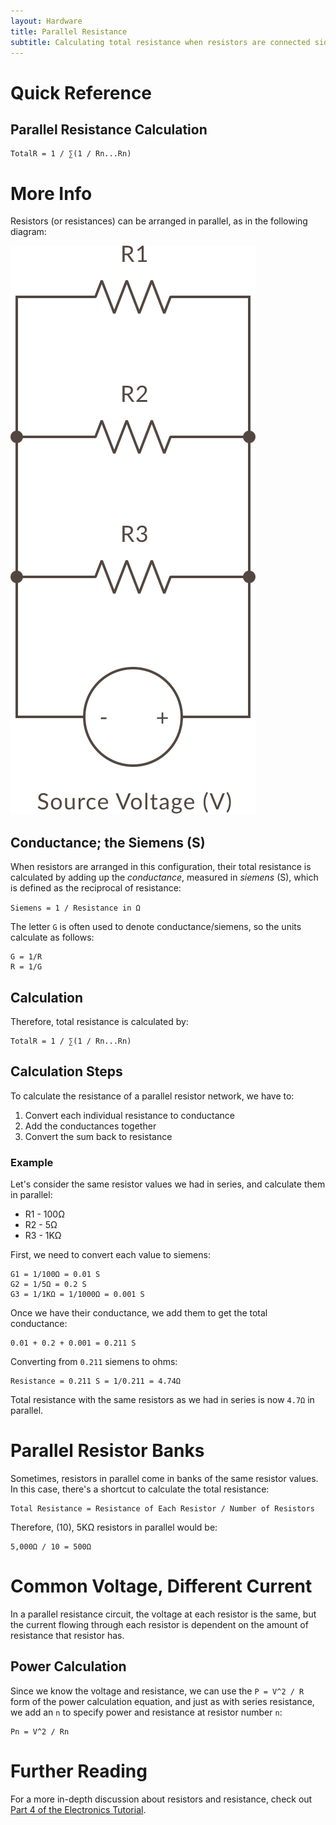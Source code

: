 ```yaml
---
layout: Hardware
title: Parallel Resistance
subtitle: Calculating total resistance when resistors are connected side-by-side.
---
```


# Quick Reference

## Parallel Resistance Calculation

```
TotalR = 1 / ∑(1 / Rn...Rn)
```

# More Info

Resistors (or resistances) can be arranged in parallel, as in the following diagram:

![](/Hardware/Tutorials/Electronics/Part4/Resistors_in_Parallel.svg)

## Conductance; the Siemens (S)

When resistors are arranged in this configuration, their total resistance is calculated by adding up the _conductance_, measured in _siemens_ (S), which is defined as the reciprocal of resistance: 

`Siemens = 1 / Resistance in Ω`

The letter `G` is often used to denote conductance/siemens, so the units calculate as follows:

```
G = 1/R
R = 1/G
```

## Calculation

Therefore, total resistance is calculated by:

```
TotalR = 1 / ∑(1 / Rn...Rn)
```

## Calculation Steps

To calculate the resistance of a parallel resistor network, we have to:
 
 1. Convert each individual resistance to conductance
 2. Add the conductances together
 3. Convert the sum back to resistance

### Example

Let's consider the same resistor values we had in series, and calculate them in parallel:

 * R1 - 100Ω
 * R2 - 5Ω
 * R3 - 1KΩ

First, we need to convert each value to siemens:

```
G1 = 1/100Ω = 0.01 S
G2 = 1/5Ω = 0.2 S
G3 = 1/1KΩ = 1/1000Ω = 0.001 S
```

Once we have their conductance, we add them to get the total conductance:

```
0.01 + 0.2 + 0.001 = 0.211 S
```

Converting from `0.211` siemens to ohms:

``` 
Resistance = 0.211 S = 1/0.211 = 4.74Ω
``` 

Total resistance with the same resistors as we had in series is now `4.7Ω` in parallel.

# Parallel Resistor Banks

Sometimes, resistors in parallel come in banks of the same resistor values. In this case, there's a shortcut to calculate the total resistance:

```
Total Resistance = Resistance of Each Resistor / Number of Resistors
```

Therefore, (10), 5KΩ resistors in parallel would be:

```
5,000Ω / 10 = 500Ω
```

# Common Voltage, Different Current

In a parallel resistance circuit, the voltage at each resistor is the same, but the current flowing through each resistor is dependent on the amount of resistance that resistor has.

## Power Calculation

Since we know the voltage and resistance, we can use the `P = V^2 / R` form of the power calculation equation, and just as with series resistance, we add an `n` to specify power and resistance at resistor number `n`:

```
Pn = V^2 / Rn
```

# Further Reading

For a more in-depth discussion about resistors and resistance, check out [Part 4 of the Electronics Tutorial](/Hardware/Tutorials/Electronics/Part4/Resistance/).
